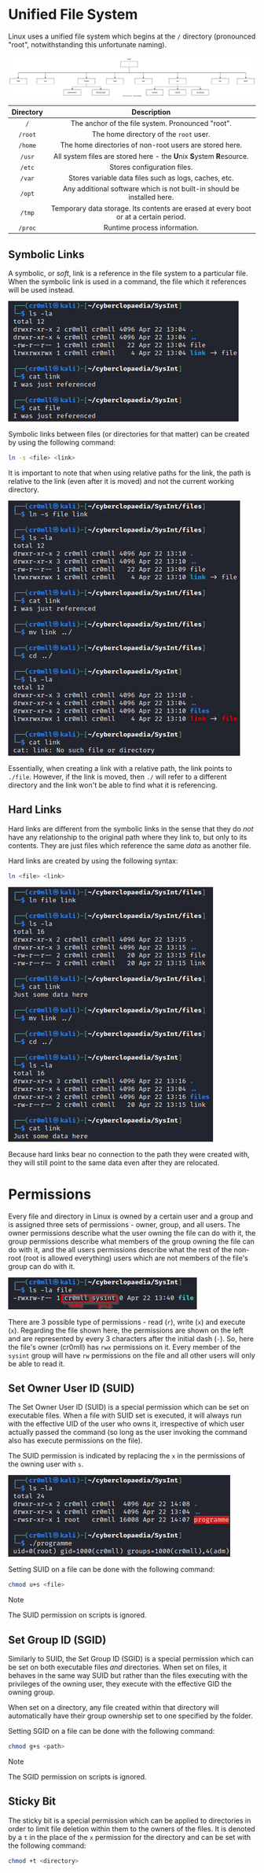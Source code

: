 # Unified File System

Linux uses a unified file system which begins at the `/` directory (pronounced "root", notwithstanding this unfortunate naming). 

![](res/Images/File%20System/Linux%20File%20System.svg)

|Directory|Description|
|:--------:|:--------:|
|`/`|The anchor of the file system. Pronounced "root".|
|`/root`|The home directory of the `root` user.|
|`/home`|The home directories of non-root users are stored here.|
|`/usr`|All system files are stored here - the **U**nix **S**ystem **R**esource.|
|`/etc`|Stores configuration files.|
|`/var`|Stores variable data files such as logs, caches, etc.|
|`/opt`|Any additional software which is not built-in should be installed here.|
|`/tmp`|Temporary data storage. Its contents are erased at every boot or at a certain period.|
|`/proc`|Runtime process information.|

## Symbolic Links

A symbolic, or *soft*, link is a reference in the file system to a particular file. When the symbolic link is used in a command, the file which it references will be used instead.

![](res/Images/File%20System/Symbolic%20Links.png)

Symbolic links between files (or directories for that matter) can be created by using the following command:

```bash
ln -s <file> <link>
```

It is important to note that when using relative paths for the link, the path is relative to the link (even after it is moved) and not the current working directory.

![](res/Images/File%20System/Symbolic%20Link%20Relative%20Path.png)

Essentially, when creating a link with a relative path, the link points to `./file`. However, if the link is moved, then `./` will refer to a different directory and the link won't be able to find what it is referencing.

## Hard Links

Hard links are different from the symbolic links in the sense that they do *not* have any relationship to the original path where they link to, but only to its contents. They are just files which reference the same *data* as another file.

Hard links are created by using the following syntax:
```bash
ln <file> <link>
```

![](res/Images/File%20System/Hard%20Links.png)

Because hard links bear no connection to the path they were created with, they will still point to the same data even after they are relocated.

# Permissions

Every file and directory in Linux is owned by a certain user and a group and is assigned three sets of permissions - owner, group, and all users. The owner permissions describe what the user owning the file can do with it, the group permissions describe what members of the group owning the file can do with it, and the all users permissions describe what the rest of the non-root (root is allowed everything) users which are not members of the file's group can do with it.

![](res/Images/File%20System/File%20Permissions.png)

There are 3 possible type of permissions - read (`r`), write (`x`) and execute (`x`). Regarding the file shown here, the permissions are shown on the left and are represented by every 3 characters after the initial dash (`-`). So, here the file's owner (cr0mll) has `rwx` permissions on it. Every member of the `sysint` group will have `rw` permissions on the file and all other users will only be able to read it.

## Set Owner User ID (SUID)

The Set Owner User ID (SUID) is a special permission which can be set on executable files. When a file with SUID set is executed, it will always run with the effective UID of the user who owns it, irrespective of which user actually passed the command (so long as the user invoking the command also has execute permissions on the file).

The SUID permission is indicated by replacing the `x` in the permissions of the owning user with `s`.

![](res/Images/File%20System/SUID.png)

Setting SUID on a file can be done with the following command:
```bash
chmod u+s <file>
```

>[!NOTE]
>
>The SUID permission on scripts is ignored.
>

## Set Group ID (SGID)

Similarly to SUID, the Set Group ID (SGID) is a special permission which can be set on both executable files *and* directories. When set on files, it behaves in the same way SUID but rather than the files executing with the privileges of the owning user, they execute with the effective GID the owning group.

When set on a directory, any file created within that directory will automatically have their group ownership set to one specified by the folder.

Setting SGID on a file can be done with the following command:

```bash
chmod g+s <path>
```

>[!NOTE]
>
>The SGID permission on scripts is ignored.
>

## Sticky Bit

The sticky bit is a special permission which can be applied to directories in order to limit file deletion within them to the owners of the files. It is denoted by a `t` in the place of the `x` permission for the directory and can be set with the following command:

```bash
chmod +t <directory>
```